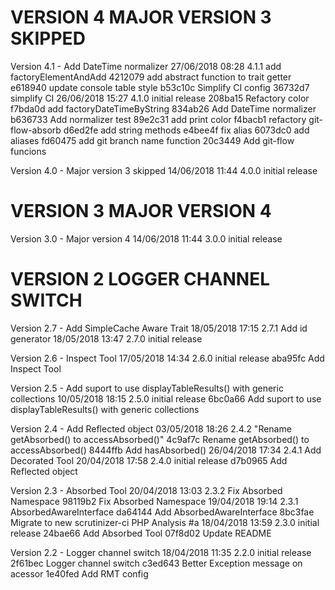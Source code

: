 
VERSION 4  MAJOR VERSION 3 SKIPPED
==================================

   Version 4.1 - Add DateTime normalizer
      27/06/2018 08:28  4.1.1  add factoryElementAndAdd
         4212079 add abstract function to trait getter
         e618940 update console table style
         b53c10c Simplify CI config
         36732d7 simplify CI
      26/06/2018 15:27  4.1.0  initial release
         208ba15 Refactory color
         f7bda0d add factoryDateTimeByString
         834ab26 Add DateTime normalizer
         b636733 Add normalizer test
         89e2c31 add print color
         f4bacb1 refactory git-flow-absorb
         d6ed2fe add string methods
         e4bee4f fix alias
         6073dc0 add aliases
         fd60475 add git branch name function
         20c3449 Add git-flow funcions

   Version 4.0 - Major version 3 skipped
      14/06/2018 11:44  4.0.0  initial release

VERSION 3  MAJOR VERSION 4
==========================

   Version 3.0 - Major version 4
      14/06/2018 11:44  3.0.0  initial release

VERSION 2  LOGGER CHANNEL SWITCH
================================

   Version 2.7 - Add SimpleCache Aware Trait
      18/05/2018 17:15  2.7.1  Add id generator
      18/05/2018 13:47  2.7.0  initial release

   Version 2.6 - Inspect Tool
      17/05/2018 14:34  2.6.0  initial release
         aba95fc Add Inspect Tool

   Version 2.5 - Add suport to use displayTableResults() with generic collections
      10/05/2018 18:15  2.5.0  initial release
         6bc0a66 Add suport to use displayTableResults() with generic collections

   Version 2.4 - Add Reflected object
      03/05/2018 18:26  2.4.2  "Rename  getAbsorbed() to accessAbsorbed()"
         4c9af7c Rename getAbsorbed() to accessAbsorbed()
         8444ffb Add hasAbsorbed()
      26/04/2018 17:34  2.4.1  Add Decorated Tool
      20/04/2018 17:58  2.4.0  initial release
         d7b0965 Add Reflected object

   Version 2.3 - Absorbed Tool
      20/04/2018 13:03  2.3.2  Fix Absorbed Namespace
         98119b2 Fix Absorbed Namespace
      19/04/2018 19:14  2.3.1  AbsorbedAwareInterface
         da64144 Add AbsorbedAwareInterface
         8bc3fae Migrate to new scrutinizer-ci PHP Analysis #a
      18/04/2018 13:59  2.3.0  initial release
         24bae66 Add Absorbed Tool
         07f8d02 Update README

   Version 2.2 - Logger channel switch
      18/04/2018 11:35  2.2.0  initial release
         2f61bec Logger channel switch
         c3ed643 Better Exception message on acessor
         1e40fed Add RMT config